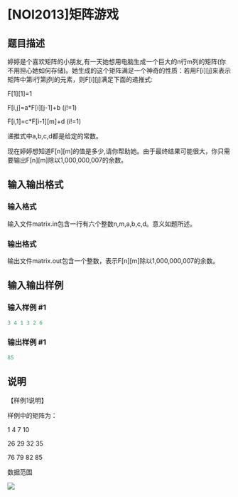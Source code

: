 # [NOI2013]矩阵游戏

## 题目描述

婷婷是个喜欢矩阵的小朋友,有一天她想用电脑生成一个巨大的n行m列的矩阵(你不用担心她如何存储)。她生成的这个矩阵满足一个神奇的性质：若用F[i][j]来表示矩阵中第i行第j列的元素，则F[i][j]满足下面的递推式:

F[1][1]=1

F[i,j]=a\*F[i][j-1]+b (j!=1)

F[i,1]=c\*F[i-1][m]+d (i!=1)

递推式中a,b,c,d都是给定的常数。

现在婷婷想知道F[n][m]的值是多少,请你帮助她。由于最终结果可能很大，你只需要输出F[n][m]除以1,000,000,007的余数。

## 输入输出格式

### 输入格式

输入文件matrix.in包含一行有六个整数n,m,a,b,c,d。意义如题所述。

### 输出格式

输出文件matrix.out包含一个整数，表示F[n][m]除以1,000,000,007的余数。

## 输入输出样例

### 输入样例 #1

```cpp
3 4 1 3 2 6

```
### 输出样例 #1

```cpp
85

```
## 说明

【样例1说明】

样例中的矩阵为：

1 4 7 10

26 29 32 35

76 79 82 85

数据范围

![](https://cdn.luogu.com.cn/upload/pic/197.png)

